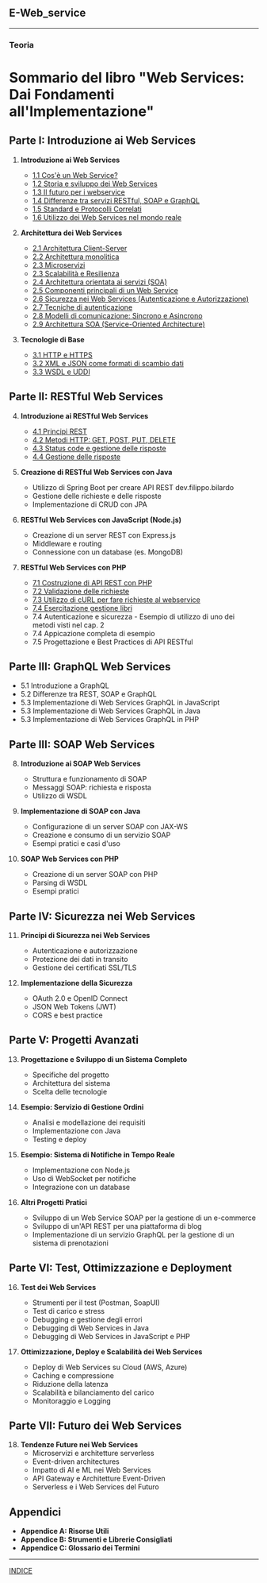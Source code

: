 ## E-Web_service

---
### Teoria
# Sommario del libro "Web Services: Dai Fondamenti all'Implementazione"

## Parte I: Introduzione ai Web Services
1. **Introduzione ai Web Services**
   - [1.1 Cos'è un Web Service?](<01.1 Cos'è un Web Service.md>)
   - [1.2 Storia e sviluppo dei Web Services](<01.2 Stor    ia e sviluppo dei Web Services.md>)
   - [1.3 Il futuro per i webservice](<1.3 Il futuro per i webservice.md>)
   - [1.4 Differenze tra servizi RESTful, SOAP e GraphQL](<01.4 Differenze tra servizi RESTful, SOAP e GraphQL.md>)
   - [1.5 Standard e Protocolli Correlati](<01.5 Standard e Protocolli Correlati.md>)
   - [1.6 Utilizzo dei Web Services nel mondo reale](<01.6 Utilizzo dei Web Services nel mondo reale.md>)

2. **Architettura dei Web Services**
   - [2.1 Architettura Client-Server](<02.1 Architettura Client-Server.md>)
   - [2.2 Architettura monolitica](<02.2 Architettura monolitica.md>)
   - [2.3 Microservizi](<02.3 Microservizi.md>)      
   - [2.3 Scalabilità e Resilienza](<02.3 Scalabilità e Resilienza.md>)
   - [2.4 Architettura orientata ai servizi (SOA)](<02.4 Architettura orientata ai servizi (SOA).md>)
   - [2.5 Componenti principali di un Web Service](<02.5 Componenti principali di un Web Service.md>)
   - [2.6 Sicurezza nei Web Services (Autenticazione e Autorizzazione)](<02.6 Sicurezza nei Web Services.md>)
   - [2.7 Tecniche di autenticazione](<02.7 Tecniche di autenticazione.md>)
   - [2.8 Modelli di comunicazione: Sincrono e Asincrono](<02.8 Modelli di comunicazione_ Sincrono e Asincrono.md>)
   - [2.9 Architettura SOA (Service-Oriented Architecture)](<02.9 Architettura SOA.md>)

3. **Tecnologie di Base**
   - [3.1 HTTP e HTTPS](<03.1 HTTP e HTTPS.md>)
   - [3.2 XML e JSON come formati di scambio dati](<03.2 XML e JSON come formati di scambio dati.md>)
   - [3.3 WSDL e UDDI](<03.3 WSDL e UDDI.md>)
  
## Parte II: RESTful Web Services
4. **Introduzione ai RESTful Web Services**
   - [4.1 Principi REST](<04.1 Principi REST.md>)
   - [4.2 Metodi HTTP: GET, POST, PUT, DELETE](<04.2 Metodi HTTP.md>)
   - [4.3 Status code e gestione delle risposte](<04.3 Status code e gestione delle risposte.md>)
   - [4.4 Gestione delle risposte](<04.4 Gestione delle risposte.md>)    

5. **Creazione di RESTful Web Services con Java**
   - Utilizzo di Spring Boot per creare API REST       dev.filippo.bilardo
   - Gestione delle richieste e delle risposte
   - Implementazione di CRUD con JPA

6. **RESTful Web Services con JavaScript (Node.js)**
   - Creazione di un server REST con Express.js
   - Middleware e routing
   - Connessione con un database (es. MongoDB)

7. **RESTful Web Services con PHP**
   - [7.1 Costruzione di API REST con PHP](<07.1 Costruzione di API REST con PHP.md>)
   - [7.2 Validazione delle richieste](<07.2 Validazione delle richieste.md>)
   - [7.3 Utilizzo di cURL per fare richieste al webservice](<07.3 Utilizzo di cURL per fare richieste al webservice.md>)
   - [7.4 Esercitazione gestione libri](<7.4 Esercitazione gestione libri.md>)
   - 7.4 Autenticazione e sicurezza - Esempio di utilizzo di uno dei metodi visti nel cap. 2
   - 7.4 Appicazione completa di esempio
   - 7.5 Progettazione e Best Practices di API RESTful

## Parte III: GraphQL Web Services
   - 5.1 Introduzione a GraphQL
   - 5.2 Differenze tra REST, SOAP e GraphQL
   - 5.3 Implementazione di Web Services GraphQL in JavaScript
   - 5.3 Implementazione di Web Services GraphQL in Java 
   - 5.3 Implementazione di Web Services GraphQL in PHP

## Parte III: SOAP Web Services
8. **Introduzione ai SOAP Web Services**
   - Struttura e funzionamento di SOAP
   - Messaggi SOAP: richiesta e risposta
   - Utilizzo di WSDL

9. **Implementazione di SOAP con Java**
   - Configurazione di un server SOAP con JAX-WS
   - Creazione e consumo di un servizio SOAP
   - Esempi pratici e casi d'uso

10. **SOAP Web Services con PHP**
    - Creazione di un server SOAP con PHP
    - Parsing di WSDL
    - Esempi pratici

## Parte IV: Sicurezza nei Web Services
11. **Principi di Sicurezza nei Web Services**
    - Autenticazione e autorizzazione
    - Protezione dei dati in transito
    - Gestione dei certificati SSL/TLS

12. **Implementazione della Sicurezza**
    - OAuth 2.0 e OpenID Connect
    - JSON Web Tokens (JWT)
    - CORS e best practice

## Parte V: Progetti Avanzati
13. **Progettazione e Sviluppo di un Sistema Completo**
    - Specifiche del progetto
    - Architettura del sistema
    - Scelta delle tecnologie

14. **Esempio: Servizio di Gestione Ordini**
    - Analisi e modellazione dei requisiti
    - Implementazione con Java
    - Testing e deploy

15. **Esempio: Sistema di Notifiche in Tempo Reale**
    - Implementazione con Node.js
    - Uso di WebSocket per notifiche
    - Integrazione con un database

16. **Altri Progetti Pratici**
    - Sviluppo di un Web Service SOAP per la gestione di un e-commerce
    - Sviluppo di un'API REST per una piattaforma di blog
    - Implementazione di un servizio GraphQL per la gestione di un sistema di prenotazioni

## Parte VI: Test, Ottimizzazione e Deployment
16. **Test dei Web Services**
    - Strumenti per il test (Postman, SoapUI)
    - Test di carico e stress
    - Debugging e gestione degli errori
    - Debugging di Web Services in Java
    - Debugging di Web Services in JavaScript e PHP

17. **Ottimizzazione, Deploy e Scalabilità dei Web Services**
    - Deploy di Web Services su Cloud (AWS, Azure)
    - Caching e compressione
    - Riduzione della latenza
    - Scalabilità e bilanciamento del carico
    - Monitoraggio e Logging

## Parte VII: Futuro dei Web Services
18. **Tendenze Future nei Web Services**
    - Microservizi e architetture serverless
    - Event-driven architectures
    - Impatto di AI e ML nei Web Services
    - API Gateway e Architetture Event-Driven
    - Serverless e i Web Services del Futuro

## Appendici
- **Appendice A: Risorse Utili**
- **Appendice B: Strumenti e Librerie Consigliati**
- **Appendice C: Glossario dei Termini**

---
[INDICE](<../README.md>)